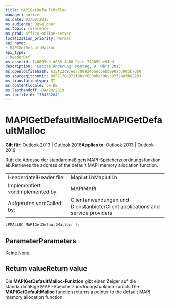 ```yaml
---
title: MAPIGetDefaultMalloc
manager: soliver
ms.date: 03/09/2015
ms.audience: Developer
ms.topic: reference
ms.prod: office-online-server
localization_priority: Normal
api_name:
- MAPIGetDefaultMalloc
api_type:
- HeaderDef
ms.assetid: 148695dd-d886-4a06-9cfe-749059ae91ed
description: 'Letzte Änderung: Montag, 9. März 2015'
ms.openlocfilehash: 635f22c97ed27889245becbebb990ab3995b70b0
ms.sourcegitcommit: 8657170d071f9bcf680aba50b9c07f2a4fb82283
ms.translationtype: MT
ms.contentlocale: de-DE
ms.lasthandoff: 04/28/2019
ms.locfileid: "33438204"
---
```

# <a name="mapigetdefaultmalloc"></a><span data-ttu-id="b11ed-103">MAPIGetDefaultMalloc</span><span class="sxs-lookup"><span data-stu-id="b11ed-103">MAPIGetDefaultMalloc</span></span>

  
  
<span data-ttu-id="b11ed-104">**Gilt für**: Outlook 2013 | Outlook 2016</span><span class="sxs-lookup"><span data-stu-id="b11ed-104">**Applies to**: Outlook 2013 | Outlook 2016</span></span> 
  
<span data-ttu-id="b11ed-105">Ruft die Adresse der standardmäßigen MAPI-Speicherzuordnungsfunktion ab.</span><span class="sxs-lookup"><span data-stu-id="b11ed-105">Retrieves the address of the default MAPI memory allocation function.</span></span>
  
|||
|:-----|:-----|
|<span data-ttu-id="b11ed-106">Headerdatei</span><span class="sxs-lookup"><span data-stu-id="b11ed-106">Header file:</span></span>  <br/> |<span data-ttu-id="b11ed-107">Mapiutil.h</span><span class="sxs-lookup"><span data-stu-id="b11ed-107">Mapiutil.h</span></span>  <br/> |
|<span data-ttu-id="b11ed-108">Implementiert von:</span><span class="sxs-lookup"><span data-stu-id="b11ed-108">Implemented by:</span></span>  <br/> |<span data-ttu-id="b11ed-109">MAPI</span><span class="sxs-lookup"><span data-stu-id="b11ed-109">MAPI</span></span>  <br/> |
|<span data-ttu-id="b11ed-110">Aufgerufen von:</span><span class="sxs-lookup"><span data-stu-id="b11ed-110">Called by:</span></span>  <br/> |<span data-ttu-id="b11ed-111">Clientanwendungen und Dienstanbieter</span><span class="sxs-lookup"><span data-stu-id="b11ed-111">Client applications and service providers</span></span>  <br/> |
   
```cpp
LPMALLOC MAPIGetDefaultMalloc( );
```

## <a name="parameters"></a><span data-ttu-id="b11ed-112">Parameter</span><span class="sxs-lookup"><span data-stu-id="b11ed-112">Parameters</span></span>

<span data-ttu-id="b11ed-113">Keine.</span><span class="sxs-lookup"><span data-stu-id="b11ed-113">None.</span></span> 
  
## <a name="return-value"></a><span data-ttu-id="b11ed-114">Return value</span><span class="sxs-lookup"><span data-stu-id="b11ed-114">Return value</span></span>

<span data-ttu-id="b11ed-115">Die **MAPIGetDefaultMalloc-Funktion** gibt einen Zeiger auf die standardmäßige MAPI-Speicherzuordnungsfunktion zurück.</span><span class="sxs-lookup"><span data-stu-id="b11ed-115">The **MAPIGetDefaultMalloc** function returns a pointer to the default MAPI memory allocation function.</span></span> 
  

